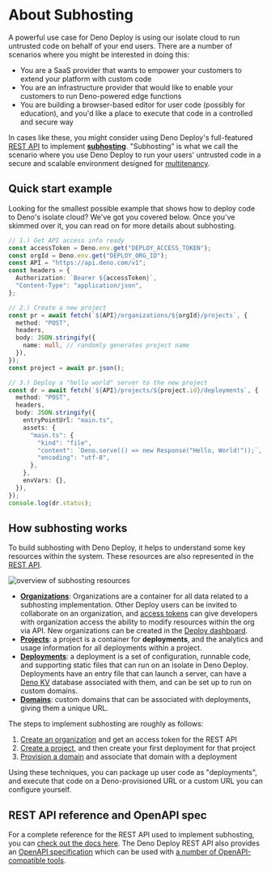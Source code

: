# About Subhosting

A powerful use case for Deno Deploy is using our isolate cloud to run untrusted
code on behalf of your end users. There are a number of scenarios where you
might be interested in doing this:

- You are a SaaS provider that wants to empower your customers to extend your
  platform with custom code
- You are an infrastructure provider that would like to enable your customers to
  run Deno-powered edge functions
- You are building a browser-based editor for user code (possibly for
  education), and you'd like a place to execute that code in a controlled and
  secure way

In cases like these, you might consider using Deno Deploy's full-featured
[REST API](/deploy/api/rest) to implement
[**subhosting**](https://deno.com/subhosting). "Subhosting" is what we call the
scenario where you use Deno Deploy to run your users' untrusted code in a secure
and scalable environment designed for
[multitenancy](https://www.ibm.com/topics/multi-tenant).

## Quick start example

Looking for the smallest possible example that shows how to deploy code to
Deno's isolate cloud? We've got you covered below. Once you've skimmed over it,
you can read on for more details about subhosting.

```ts
// 1.) Get API access info ready
const accessToken = Deno.env.get("DEPLOY_ACCESS_TOKEN");
const orgId = Deno.env.get("DEPLOY_ORG_ID");
const API = "https://api.deno.com/v1";
const headers = {
  Authorization: `Bearer ${accessToken}`,
  "Content-Type": "application/json",
};

// 2.) Create a new project
const pr = await fetch(`${API}/organizations/${orgId}/projects`, {
  method: "POST",
  headers,
  body: JSON.stringify({
    name: null, // randomly generates project name
  }),
});
const project = await pr.json();

// 3.) Deploy a "hello world" server to the new project
const dr = await fetch(`${API}/projects/${project.id}/deployments`, {
  method: "POST",
  headers,
  body: JSON.stringify({
    entryPointUrl: "main.ts",
    assets: {
      "main.ts": {
        "kind": "file",
        "content": `Deno.serve(() => new Response("Hello, World!"));`,
        "encoding": "utf-8",
      },
    },
    envVars: {},
  }),
});
console.log(dr.status);
```

## How subhosting works

To build subhosting with Deno Deploy, it helps to understand some key resources
within the system. These resources are also represented in the
[REST API](/deploy/api/rest).

![overview of subhosting resources](./subhosting-org-structure.svg)

- [**Organizations**](/deploy/api/rest/organizations): Organizations are a
  container for all data related to a subhosting implementation. Other Deploy
  users can be invited to collaborate on an organization, and
  [access tokens](https://dash.deno.com/account#access-tokens) can give
  developers with organization access the ability to modify resources within the
  org via API. New organizations can be created in the
  [Deploy dashboard](https://dash.deno.com/orgs/new).
- [**Projects**](/deploy/api/rest/projects): a project is a container for
  **deployments**, and the analytics and usage information for all deployments
  within a project.
- [**Deployments**](/deploy/api/rest/deployments): a deployment is a set of
  configuration, runnable code, and supporting static files that can run on an
  isolate in Deno Deploy. Deployments have an entry file that can launch a
  server, can have a [Deno KV](/deploy/kv/manual) database associated with them,
  and can be set up to run on custom domains.
- [**Domains**](/deploy/api/rest/domains): custom domains that can be associated
  with deployments, giving them a unique URL.

The steps to implement subhosting are roughly as follows:

1. [Create an organization](./getting_started) and get an access token for the
   REST API
1. [Create a project](./projects_and_deployments), and then create your first
   deployment for that project
1. [Provision a domain](../../api/rest/domains.md) and associate that domain
   with a deployment

Using these techniques, you can package up user code as "deployments", and
execute that code on a Deno-provisioned URL or a custom URL you can configure
yourself.

## REST API reference and OpenAPI spec

For a complete reference for the REST API used to implement subhosting, you can
[check out the docs here](/deploy/api/rest). The Deno Deploy REST API also
provides an [OpenAPI specification](https://api.deno.com/v1/openapi.json) which
can be used with [a number of OpenAPI-compatible tools](https://openapi.tools/).
